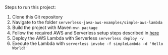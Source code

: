 Steps to run this project:

1. Clone this Git repository
2. Navigate to the folder `serverless-java-aws-examples/simple-aws-lambda`
3. Build the project with Maven `mvn package`
4. Follow the required AWS and Serverless setup steps described in [here](http://rieckpil.de/aws-lambda-with-serverless-java-and-maven-thumbnail-generator)
5. Deploy the AWS Lambda with Serverless `serverless deploy -v`
6. Execute the Lambda with `serverless invoke -f simpleLambda -d 'Hello World!'`
